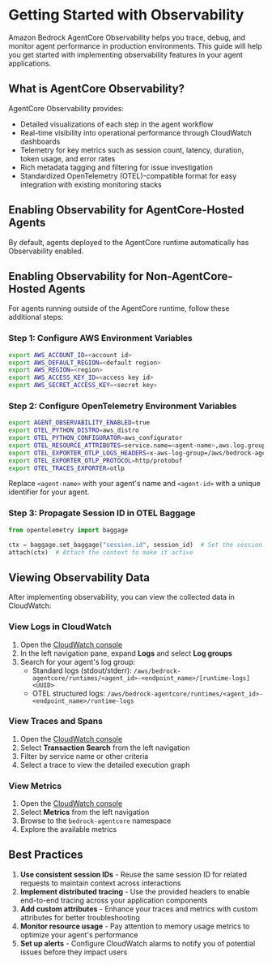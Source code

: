 # Getting Started with Observability

Amazon Bedrock AgentCore Observability helps you trace, debug, and monitor agent performance in production environments. This guide will help you get started with implementing observability features in your agent applications.

## What is AgentCore Observability?

AgentCore Observability provides:

- Detailed visualizations of each step in the agent workflow
- Real-time visibility into operational performance through CloudWatch dashboards
- Telemetry for key metrics such as session count, latency, duration, token usage, and error rates
- Rich metadata tagging and filtering for issue investigation
- Standardized OpenTelemetry (OTEL)-compatible format for easy integration with existing monitoring stacks


## Enabling Observability for AgentCore-Hosted Agents

By default, agents deployed to the AgentCore runtime automatically has Observability enabled.

## Enabling Observability for Non-AgentCore-Hosted Agents

For agents running outside of the AgentCore runtime, follow these additional steps:

### Step 1: Configure AWS Environment Variables

```bash
export AWS_ACCOUNT_ID=<account id>
export AWS_DEFAULT_REGION=<default region>
export AWS_REGION=<region>
export AWS_ACCESS_KEY_ID=<access key id>
export AWS_SECRET_ACCESS_KEY=<secret key>
```

### Step 2: Configure OpenTelemetry Environment Variables

```bash
export AGENT_OBSERVABILITY_ENABLED=true
export OTEL_PYTHON_DISTRO=aws_distro
export OTEL_PYTHON_CONFIGURATOR=aws_configurator
export OTEL_RESOURCE_ATTRIBUTES=service.name=<agent-name>,aws.log.group.names=/aws/bedrock-agentcore/runtimes/<agent-id>,cloud.resource_id=<AgentEndpointArn:AgentEndpointName>
export OTEL_EXPORTER_OTLP_LOGS_HEADERS=x-aws-log-group=/aws/bedrock-agentcore/runtimes/<agent-id>,x-aws-log-stream=runtime-logs,x-aws-metric-namespace=bedrock-agentcore
export OTEL_EXPORTER_OTLP_PROTOCOL=http/protobuf
export OTEL_TRACES_EXPORTER=otlp
```

Replace `<agent-name>` with your agent's name and `<agent-id>` with a unique identifier for your agent.

### Step 3: Propagate Session ID in OTEL Baggage

```python
from opentelemetry import baggage

ctx = baggage.set_baggage("session.id", session_id)  # Set the session.id in baggage
attach(ctx)  # Attach the context to make it active
```

## Viewing Observability Data

After implementing observability, you can view the collected data in CloudWatch:

### View Logs in CloudWatch

1. Open the [CloudWatch console](https://console.aws.amazon.com/cloudwatch/)
2. In the left navigation pane, expand **Logs** and select **Log groups**
3. Search for your agent's log group:
   - Standard logs (stdout/stderr): `/aws/bedrock-agentcore/runtimes/<agent_id>-<endpoint_name>/[runtime-logs] <UUID>`
   - OTEL structured logs: `/aws/bedrock-agentcore/runtimes/<agent_id>-<endpoint_name>/runtime-logs`

### View Traces and Spans

1. Open the [CloudWatch console](https://console.aws.amazon.com/cloudwatch/)
2. Select **Transaction Search** from the left navigation
3. Filter by service name or other criteria
4. Select a trace to view the detailed execution graph

### View Metrics

1. Open the [CloudWatch console](https://console.aws.amazon.com/cloudwatch/)
2. Select **Metrics** from the left navigation
3. Browse to the `bedrock-agentcore` namespace
4. Explore the available metrics

## Best Practices

1. **Use consistent session IDs** - Reuse the same session ID for related requests to maintain context across interactions
2. **Implement distributed tracing** - Use the provided headers to enable end-to-end tracing across your application components
3. **Add custom attributes** - Enhance your traces and metrics with custom attributes for better troubleshooting
4. **Monitor resource usage** - Pay attention to memory usage metrics to optimize your agent's performance
5. **Set up alerts** - Configure CloudWatch alarms to notify you of potential issues before they impact users
